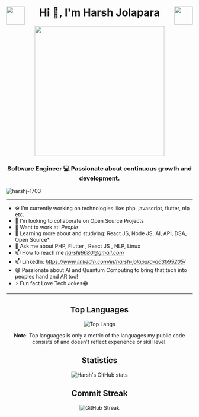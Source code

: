 <h1 align="center"> 
     <img align="left" src = "https://github.com/7oSkaaa/7oSkaaa/blob/main/Images/about_me.gif?raw=true" width = 50px>
     Hi 👋, I'm Harsh Jolapara 
<img align="right" src = "https://github.com/7oSkaaa/7oSkaaa/blob/main/Images/Programming_Languages.gif" width = 50px>
</h1>

<div align="center">
<picture> <img align="center" src="" width = 350px></picture>
</div>
<!-- <h3 align="center">Proficient Web Developer</h3> -->
<h3 align="center">Software Engineer 💻 Passionate about continuous growth and development.</h3>
<!-- <h4 align="center">React JS & Node JS  Enthusiastic</h4> -->

<p align="left"> <img src="https://komarev.com/ghpvc/?username=harshj-1703&label=Profile%20views&color=0e75b6&style=flat" alt="harshj-1703" /> </p>

---


- ⚙️ I’m currently working on technologies like: php, javascript, flutter, nlp etc.
- 👯 I’m looking to collaborate on Open Source Projects
- 💅 Want to work at: *People*
- 🌱 Learning more about and studying: React JS, Node JS, AI, API, DSA, Open Source*
- 💬 Ask me about PHP, Flutter , React JS , NLP, Linux
- 📫 How to reach me *harshj6680@gmail.com*
- 📫 LinkedIn: *https://www.linkedin.com/in/harsh-jolapara-a63b99205/*
- 😄 Passionate about AI and Quantum Computing to bring that tech into peoples hand and AR too!
- ⚡ Fun fact Love Tech Jokes😂
---

<div align="center">

## Top Languages

![Top Langs](https://github-readme-stats.vercel.app/api/top-langs/?username=harshj-1703&layout=compact&theme=radical)

<b>Note</b>: Top languages is only a metric of the languages my public code consists of and doesn't reflect experience or skill level.



## Statistics

![Harsh's GitHub stats](https://github-readme-stats.vercel.app/api?username=harshj-1703&show_icons=true&theme=radical)

## Commit Streak

![GitHub Streak](https://github-readme-streak-stats.herokuapp.com?user=harshj-1703&tshow_icons=true&theme=radical)

     
</div>

